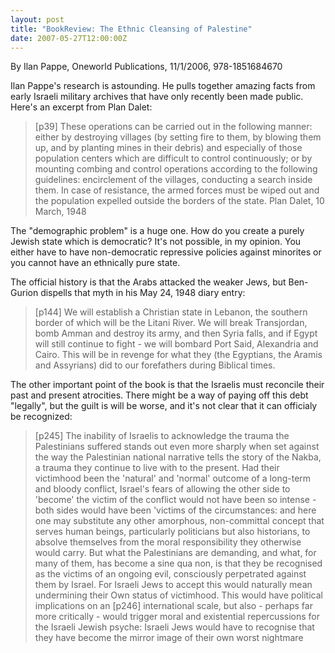 ```yaml
---
layout: post
title: "BookReview: The Ethnic Cleansing of Palestine"
date: 2007-05-27T12:00:00Z
---
```

By Ilan Pappe, Oneworld Publications, 11/1/2006, 978-1851684670

Ilan Pappe's research is astounding.  He pulls together amazing
facts from early Israeli military archives that have only recently
been made public.  Here's an excerpt from Plan Dalet:


> [p39] These operations can be carried out in the following manner:
> either by destroying villages (by setting fire to them, by blowing
> them up, and by planting mines in their debris) and especially of
> those population centers which are difficult to control continuously;
> or by mounting combing and control operations according to the
> following guidelines: encirclement of the villages, conducting a
> search inside them. In case of resistance, the armed forces must be
> wiped out and the population expelled outside the borders of the
> state. Plan Dalet, 10 March, 1948


 The "demographic problem" is a huge one.  How do you create a purely
Jewish state which is democratic?  It's not possible, in my opinion.
You either have to have non-democratic repressive policies against
minorites or you cannot have an ethnically pure state.

 The official history is that the Arabs attacked the weaker Jews, but
Ben-Gurion dispells that myth in his May 24, 1948 diary entry:


> [p144] We will establish a Christian state in Lebanon, the southern
> border of which will be the Litani River. We will break Transjordan,
> bomb Amman and destroy its army, and then Syria falls, and if Egypt
> will still continue to fight - we will bombard Port Said, Alexandria
> and Cairo. This will be in revenge for what they (the Egyptians, the
> Aramis and Assyrians) did to our forefathers during Biblical times.


 The other important point of the book is that the Israelis must
reconcile their past and present atrocities.  There might be a way of
paying off this debt "legally", but the guilt is will be worse, and
it's not clear that it can officialy be recognized:


> [p245] The inability of Israelis to acknowledge the trauma the
> Palestinians suffered stands out even more sharply when set against
> the way the Palestinian national narrative tells the story of the
> Nakba, a trauma they continue to live with to the present. Had their
> victimhood been the 'natural' and 'normal' outcome of a long-term and
> bloody conflict, Israel's fears of allowing the other side to 'become'
> the victim of the conflict would not have been so intense - both sides
> would have been 'victims of the circumstances: and here one may
> substitute any other amorphous, non-committal concept that serves
> human beings, particularly politicians but also historians, to absolve
> themselves from the moral responsibility they otherwise would
> carry. But what the Palestinians are demanding, and what, for many of
> them, has become a sine qua non, is that they be recognised as the
> victims of an ongoing evil, consciously perpetrated against them by
> Israel. For Israeli Jews to accept this would naturally mean
> undermining their Own status of victimhood. This would have political
> implications on an [p246] international scale, but also - perhaps far
> more critically - would trigger moral and existential repercussions
> for the Israeli Jewish psyche: Israeli Jews would have to recognise
> that they have become the mirror image of their own worst nightmare
> 



